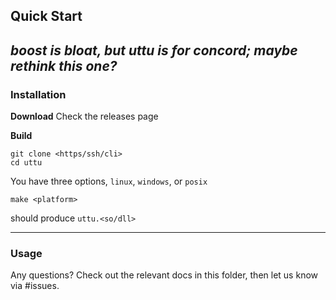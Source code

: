## Quick Start
*boost is bloat, but uttu is for concord; maybe rethink this one?*
----
### Installation

**Download**
Check the releases page

**Build**
```
git clone <https/ssh/cli>
cd uttu
```

You have three options, `linux`, `windows`, or `posix`

```
make <platform>
```
should produce `uttu.<so/dll>`

----
### Usage

Any questions? Check out the relevant docs in this folder, then let us know via #issues.
